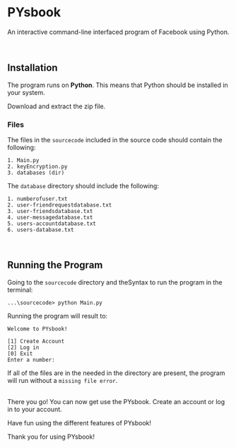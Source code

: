 # PYsbook
An interactive command-line interfaced program of Facebook using Python.

<br />

## Installation
The program runs on **Python**. This means that Python should be installed in your system.

Download and extract the zip file.

### Files

The files in the `sourcecode`
included in the source code should contain the following:

```
1. Main.py
2. keyEncryption.py
3. databases (dir)
```
The `database` directory should include the following:

```
1. numberofuser.txt
2. user-friendrequestdatabase.txt
3. user-friendsdatabase.txt
4. user-messagedatabase.txt
5. users-accountdatabase.txt
6. users-database.txt
```
<br >

## Running the Program
Going to the `sourcecode` directory and theSyntax to run the program in the terminal:

```
...\sourcecode> python Main.py
```
Running the program will result to:
```
Welcome to PYsbook!

[1] Create Account
[2] Log in
[0] Exit
Enter a number:
```
If all of the files are in the needed in the directory are present, the program will run without a `missing file error`.

<br >
There you go! You can now get use the PYsbook. Create an account or log in to your account. 

Have fun using the different features of PYsbook! 

Thank you for using PYsbook!